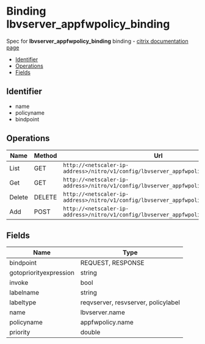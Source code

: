 # Binding lbvserver_appfwpolicy_binding

Spec for **lbvserver_appfwpolicy_binding** binding - [citrix documentation page](https://developer-docs.citrix.com/projects/netscaler-nitro-api/en/12.0/configuration/load-balancing/lbvserver_appfwpolicy_binding/lbvserver_appfwpolicy_binding/)

- [Identifier](#identifier)
- [Operations](#operations)
- [Fields](#fields)

## Identifier

- name
- policyname
- bindpoint

## Operations

| Name | Method | Url |
|----|----|----|
| List | GET | `http://<netscaler-ip-address>/nitro/v1/config/lbvserver_appfwpolicy_binding` |
| Get | GET | `http://<netscaler-ip-address>/nitro/v1/config/lbvserver_appfwpolicy_binding/<name>` |
| Delete | DELETE | `http://<netscaler-ip-address>/nitro/v1/config/lbvserver_appfwpolicy_binding/<name>` |
| Add | POST | `http://<netscaler-ip-address>/nitro/v1/config/lbvserver_appfwpolicy_binding` |

## Fields

| Name | Type |
|----|----|
| bindpoint | REQUEST, RESPONSE |
| gotopriorityexpression | string |
| invoke | bool |
| labelname | string |
| labeltype | reqvserver, resvserver, policylabel |
| name | lbvserver.name |
| policyname | appfwpolicy.name |
| priority | double |

